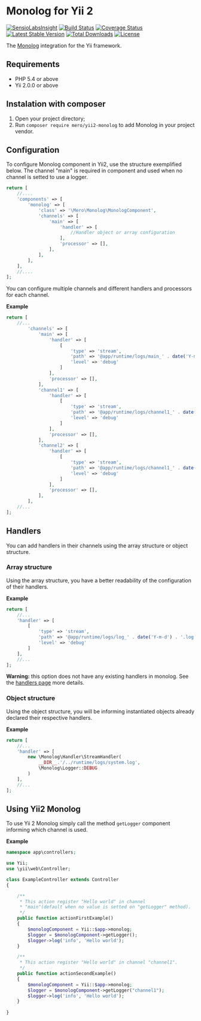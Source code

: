 Monolog for Yii 2
=================

[![SensioLabsInsight](https://insight.sensiolabs.com/projects/90e3c666-c1b8-4ab0-846e-413451bdc023/mini.png)](https://insight.sensiolabs.com/projects/90e3c666-c1b8-4ab0-846e-413451bdc023)
[![Build Status](https://travis-ci.org/merorafael/yii2-monolog.svg?branch=master)](https://travis-ci.org/merorafael/yii2-monolog)
[![Coverage Status](https://coveralls.io/repos/github/merorafael/yii2-monolog/badge.svg?branch=master)](https://coveralls.io/github/merorafael/yii2-monolog?branch=master)
[![Latest Stable Version](https://poser.pugx.org/mero/yii2-monolog/v/stable.svg)](https://packagist.org/packages/mero/yii2-monolog) 
[![Total Downloads](https://poser.pugx.org/mero/yii2-monolog/downloads.svg)](https://packagist.org/packages/mero/yii2-monolog) 
[![License](https://poser.pugx.org/mero/yii2-monolog/license.svg)](https://packagist.org/packages/mero/yii2-monolog)

The [Monolog](https://github.com/Seldaek/monolog) integration for the Yii framework.

Requirements
------------

- PHP 5.4 or above
- Yii 2.0.0 or above

Instalation with composer
-------------------------

1. Open your project directory;
2. Run `composer require mero/yii2-monolog` to add Monolog in your project vendor.

Configuration
-------------

To configure Monolog component in Yii2, use the structure exemplified below.
The channel "main" is required in component and used when no channel is setted to use a logger.

```php
return [
    //....
    'components' => [
        'monolog' => [
            'class' => '\Mero\Monolog\MonologComponent',
            'channels' => [
                'main' => [
                    'handler' => [
                        //Handler object or array configuration
                    ],
                    'processor' => [],
                ],
            ],
        ],
    ],
    //....
];
```

You can configure multiple channels and different handlers and processors for each channel.

**Example**

```php
return [
    //...
        'channels' => [
            'main' => [
                'handler' => [
                    [
                        'type' => 'stream',
                        'path' => '@app/runtime/logs/main_' . date('Y-m-d') . '.log',
                        'level' => 'debug'
                    ]
                ],
                'processor' => [],
            ],
            'channel1' => [
                'handler' => [
                    [
                        'type' => 'stream',
                        'path' => '@app/runtime/logs/channel1_' . date('Y-m-d') . '.log',
                        'level' => 'debug'
                    ]
                ],
                'processor' => [],
            ],
            'channel2' => [
                'handler' => [
                    [
                        'type' => 'stream',
                        'path' => '@app/runtime/logs/channel1_' . date('Y-m-d') . '.log',
                        'level' => 'debug'
                    ]
                ],
                'processor' => [],
            ],
        ],
    //...
];
```

Handlers
--------

You can add handlers in their channels using the array structure or object structure.

### Array structure

Using the array structure, you have a better readability of the configuration of their handlers.

**Example**

```php
return [
    //...
    'handler' => [
        [
            'type' => 'stream',
            'path' => '@app/runtime/logs/log_' . date('Y-m-d') . '.log',
            'level' => 'debug'
        ]
    ],
    //...
];
```

**Warning:** this option does not have any existing handlers in monolog. See the [handlers page](docs/handlers.md)
more details.

### Object structure

Using the object structure, you will be informing instantiated objects already declared their respective handlers.

**Example**

```php
return [
    //...
    'handler' => [
        new \Monolog\Handler\StreamHandler(
            __DIR__.'/../runtime/logs/system.log',
            \Monolog\Logger::DEBUG
        )
    ],
    //...
];
```

Using Yii2 Monolog
------------------

To use Yii 2 Monolog simply call the method `getLogger` component informing which channel is used.

**Example**

```php
namespace app\controllers;

use Yii;
use \yii\web\Controller;

class ExampleController extends Controller
{

    /**
     * This action register "Hello world" in channel 
     * "main"(default when no value is setted on "getLogger" method).
     */
    public function actionFirstExample()
    {
        $monologComponent = Yii::$app->monolog;
        $logger = $monologComponent->getLogger();
        $logger->log('info', 'Hello world');
    }

    /**
     * This action register "Hello world" in channel "channel1".
     */
    public function actionSecondExample()
    {
        $monologComponent = Yii::$app->monolog;
        $logger = $monologComponent->getLogger("channel1");
        $logger->log('info', 'Hello world');
    }
    
}
```
